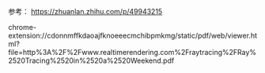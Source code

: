 



参考：
https://zhuanlan.zhihu.com/p/49943215

chrome-extension://cdonnmffkdaoajfknoeeecmchibpmkmg/static/pdf/web/viewer.html?file=http%3A%2F%2Fwww.realtimerendering.com%2Fraytracing%2FRay%2520Tracing%2520in%2520a%2520Weekend.pdf